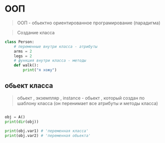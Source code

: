 # ООП
> ООП - обьектно ориентированное програмирование (парадигма)

> Создание класса
```py
class Person:
    # переменные внутри класса - атрибуты
    arms = 2
    legs = 2
    # функция внутри класса - методы
    def walk():
        print("я хожу")
```
## обьект класса
> обьект , экземпляр , instance - обьект , который создан по шаблону класса (он перенимает все атрибуты и методы класса)

```py

obj = A()
print(dir(obj))

print(obj.var1) # 'переменная класса'
print(obj.var2) # 'переменная обьекта'
```